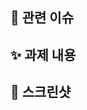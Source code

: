 ## 📌 관련 이슈
<!-- 관련있는 이슈 번호(#000)을 적어주세요.
  해당 pull request merge와 함께 이슈를 닫으려면
  closed #Issue_number를 적어주세요 -->

## ✨ 과제 내용
<!-- 과제에 대한 설명을 적어주세요 -->

## 📸 스크린샷
<!-- 스크린샷이 필요한 과제면 스크린샷을 첨부해주세요 -->
